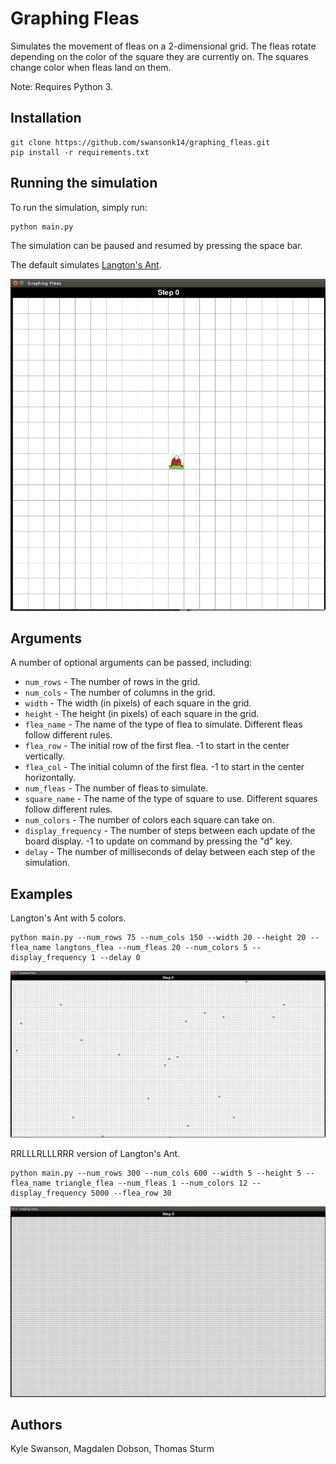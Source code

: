 # Graphing Fleas

Simulates the movement of fleas on a 2-dimensional grid. The fleas rotate depending on the color of the square they are currently on. The squares change color when fleas land on them.

Note: Requires Python 3.

## Installation

```
git clone https://github.com/swansonk14/graphing_fleas.git
pip install -r requirements.txt
```

## Running the simulation

To run the simulation, simply run:

```
python main.py
```

The simulation can be paused and resumed by pressing the space bar.

The default simulates [Langton's Ant](https://en.wikipedia.org/wiki/Langton%27s_ant).

![Alt Text](images/langtons_flea.gif)

## Arguments

A number of optional arguments can be passed, including:

* `num_rows` - The number of rows in the grid.
* `num_cols` - The number of columns in the grid.
* `width` - The width (in pixels) of each square in the grid.
* `height` - The height (in pixels) of each square in the grid.
* `flea_name` - The name of the type of flea to simulate. Different fleas follow different rules.
* `flea_row` - The initial row of the first flea. -1 to start in the center vertically.
* `flea_col` - The initial column of the first flea. -1 to start in the center horizontally.
* `num_fleas` - The number of fleas to simulate.
* `square_name` - The name of the type of square to use. Different squares follow different rules.
* `num_colors` - The number of colors each square can take on.
* `display_frequency` - The number of steps between each update of the board display. -1 to update on command by pressing the "d" key.
* `delay` - The number of milliseconds of delay between each step of the simulation.

## Examples

Langton's Ant with 5 colors.

```
python main.py --num_rows 75 --num_cols 150 --width 20 --height 20 --flea_name langtons_flea --num_fleas 20 --num_colors 5 --display_frequency 1 --delay 0
```

![Alt Text](images/multi_color_langtons_flea.gif)

RRLLLRLLLRRR version of Langton's Ant.

```
python main.py --num_rows 300 --num_cols 600 --width 5 --height 5 --flea_name triangle_flea --num_fleas 1 --num_colors 12 --display_frequency 5000 --flea_row 30
```

![Alt Text](images/triangle_flea.gif)

## Authors
Kyle Swanson, Magdalen Dobson, Thomas Sturm
